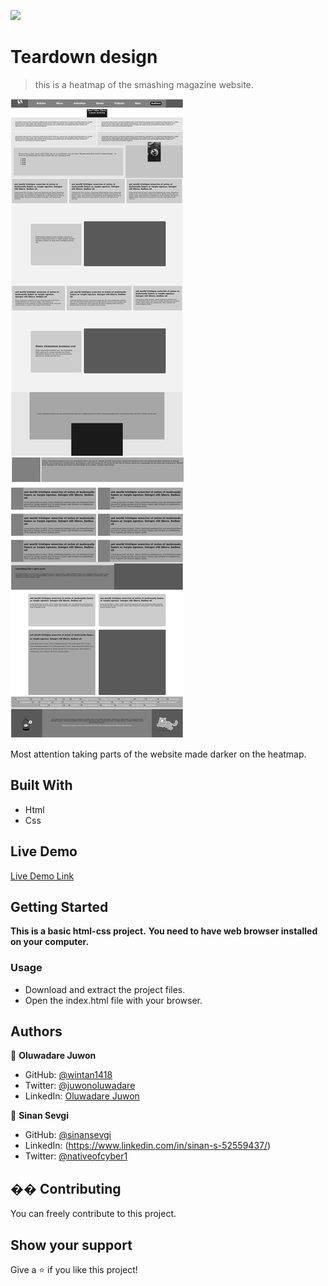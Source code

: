 ![](https://img.shields.io/badge/Microverse-blueviolet)

# Teardown design

> this is a heatmap of the smashing magazine website.

![screenshot](./assets/app_screenshot.png)

Most attention taking parts of the website made darker on the heatmap.

## Built With
- Html
- Css
## Live Demo
[Live Demo Link](https://wintan1418.github.io/teardown-image/)

## Getting Started

**This is a basic html-css project.**
**You need to have web browser installed on your computer.**

### Usage
- Download and extract the project files.
- Open the index.html file with your browser.

## Authors

👤 **Oluwadare Juwon**

- GitHub: [@wintan1418](https://github.com/wintan1418)
- Twitter: [@juwonoluwadare](https://twitter.com/oluwadarejuwon)
- LinkedIn: [Oluwadare Juwon](https://www.linkedin.com/in/oluwadare-juwon-048a391a8/)


👤 **Sinan Sevgi**

- GitHub: [@sinansevgi](https://github.com/sinansevgi)
- LinkedIn: (https://www.linkedin.com/in/sinan-s-52559437/)
- Twitter: [@nativeofcyber1](https://twitter.com/nativeofcyber1)

## �� Contributing
You can freely contribute to this project.
## Show your support
Give a ⭐️ if you like this project!
